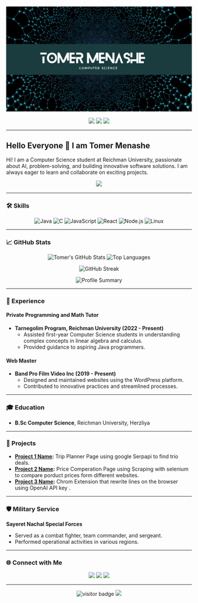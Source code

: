 <p align="center">
  <img src="https://github.com/TomerMenashe/TomerMenashe/blob/main/Blue%20Modern%20Photo%20Technology%20YouTube%20Banner.png" alt="profile banner" width="1200">
</p>

<p align="center">
  <a href="mailto:Tomer.menashe.15@gmail.com"><img src="https://img.shields.io/badge/Email-D14836?style=for-the-badge&logo=gmail&logoColor=white"></a>
  <a href="https://www.linkedin.com/in/menashe-tomer"><img src="https://img.shields.io/badge/LinkedIn-0077B5?style=for-the-badge&logo=linkedin&logoColor=white"></a>
  <a href="https://github.com/TomerMenashe"><img src="https://img.shields.io/badge/GitHub-181717?style=for-the-badge&logo=github&logoColor=white"></a>
</p>

---

## Hello Everyone 👋 I am Tomer Menashe

Hi! I am a Computer Science student at Reichman University, passionate about AI, problem-solving, and building innovative software solutions. I am always eager to learn and collaborate on exciting projects.

<p align="center">
  <img mg src="https://media.giphy.com/media/6ib6KPmkeAjDTxMxij/giphy.gif" width="400">
</p>

---

### 🛠 Skills

<p align="center">
  <img src="https://img.shields.io/badge/Java-ED8B00?style=for-the-badge&logo=java&logoColor=white" alt="Java">
  <img src="https://img.shields.io/badge/C-00599C?style=for-the-badge&logo=c&logoColor=white" alt="C">
  <img src="https://img.shields.io/badge/JavaScript-323330?style=for-the-badge&logo=javascript&logoColor=F7DF1E" alt="JavaScript">
  <img src="https://img.shields.io/badge/React-20232A?style=for-the-badge&logo=react&logoColor=61DAFB" alt="React">
  <img src="https://img.shields.io/badge/Node.js-43853D?style=for-the-badge&logo=node-dot-js&logoColor=white" alt="Node.js">
  <img src="https://img.shields.io/badge/Linux-FCC624?style=for-the-badge&logo=linux&logoColor=black" alt="Linux">
</p>

---

### 📈 GitHub Stats

<p align="center">
  <img src="https://github-readme-stats.vercel.app/api?username=tomer-menashe&show_icons=true&theme=radical" alt="Tomer's GitHub Stats">
  <img src="https://github-readme-stats.vercel.app/api/top-langs/?username=tomer-menashe&layout=compact&theme=radical" alt="Top Languages">
</p>

<p align="center">
  <img src="http://github-readme-streak-stats.herokuapp.com?user=tomer-menashe&theme=radical&date_format=M%20j%5B%2C%20Y%5D" alt="GitHub Streak">
</p>

<p align="center">
  <img src="https://github-profile-summary-cards.vercel.app/api/cards/profile-details?username=tomer-menashe&theme=radical" alt="Profile Summary">
</p>

---

### 💼 Experience

#### Private Programming and Math Tutor
- **Tarnegolim Program, Reichman University (2022 - Present)**
  - Assisted first-year Computer Science students in understanding complex concepts in linear algebra and calculus.
  - Provided guidance to aspiring Java programmers.

#### Web Master
- **Band Pro Film Video Inc (2019 - Present)**
  - Designed and maintained websites using the WordPress platform.
  - Contributed to innovative practices and streamlined processes.

---

### 🎓 Education

- **B.Sc Computer Science**, Reichman University, Herzliya

---

### 🌟 Projects

- **[Project 1 Name](https://github.com/TomerMenashe/FITA-Trip-Planner):** Trip Planner Page using google Serpapi to find trio deals.
- **[Project 2 Name](https://github.com/TomerMenashe/price-comparison-page):** Price Comperation Page using Scraping with selenium to compare porduct prices form different websites.
- **[Project 3 Name](https://github.com/TomerMenashe/FITA-AIEverywhere):** Chrom Extension that rewrite lines on the browser using OpenAI API key .

---

### 🛡 Military Service

**Sayeret Nachal Special Forces**
- Served as a combat fighter, team commander, and sergeant.
- Performed operational activities in various regions.

---

### 🌐 Connect with Me

<p align="center">
  <a href="https://www.linkedin.com/in/menashe-tomer"><img src="https://img.shields.io/badge/LinkedIn-0077B5?style=for-the-badge&logo=linkedin&logoColor=white"></a>
  <a href="mailto:Tomer.menashe.15@gmail.com"><img src="https://img.shields.io/badge/Email-D14836?style=for-the-badge&logo=gmail&logoColor=white"></a>
  <a href="https://github.com/tomer-menashe"><img src="https://img.shields.io/badge/GitHub-181717?style=for-the-badge&logo=github&logoColor=white"></a>
</p>

---

<p align="center">
  <img src="https://visitor-badge.laobi.icu/badge?page_id=tomer-menashe.tomer-menashe" alt="visitor badge"/>
  <img src="https://media.giphy.com/media/L8K62iTDkzGX6/giphy.gif" width="300">
</p>
